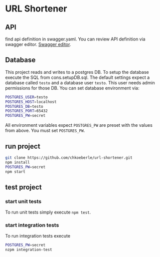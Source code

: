 # URL Shortener

## API 
find api definition in swagger.yaml. You can review API definition via swagger editor.
[Swagger editor](https://editor.swagger.io).

## Database
This project reads and writes to a postgres DB. To setup the database execute the SQL from cons.setupDB.sql.
The default settings expect a database called `testo` and a database user `testo`. 
This user needs admin permissions for those DB. 
You can set database environment via:
```sh
POSTGRES_USER=testo
POSTGRES_HOST=localhost
POSTGRES_DB=testo
POSTGRES_PORT=65432
POSTGRES_PW=secret
```
All environment variables expect `POSTGRES_PW` are preset with the values from above.
You must set `POSTGRES_PW`.

## run project

```sh
git clone https://github.com/chkoeberle/url-shortener.git
npm install
POSTGRES_PW=secret
npm start
```

## test project
### start unit tests
To run unit tests simply execute `npm test`.

### start integration tests 
To run integration tests execute 
```sh
POSTGRES_PW=secret
nzpm integration-test
```
